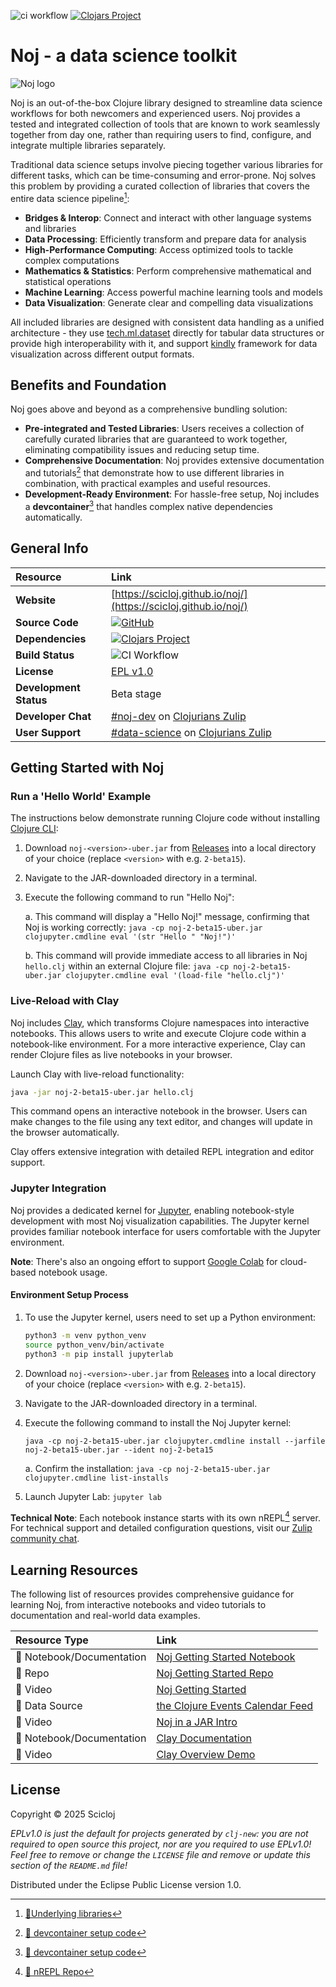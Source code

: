 ![ci workflow](https://github.com/scicloj/noj/actions/workflows/ci.yml/badge.svg)
[![Clojars Project](https://img.shields.io/clojars/v/org.scicloj/noj.svg)](https://clojars.org/org.scicloj/noj)

# Noj - a data science toolkit
![Noj logo](notebooks/Noj.svg)

Noj is an out-of-the-box Clojure library designed to streamline data science workflows
for both newcomers and experienced users. Noj provides a tested and integrated collection 
of tools that are known to work seamlessly together from day one, rather than 
requiring users to find, configure, and integrate multiple libraries separately.

Traditional data science setups involve piecing together various libraries for different tasks,
which can be time-consuming and error-prone. Noj solves this problem by providing a
curated collection of libraries that covers the entire data science pipeline[^1]:

* **Bridges & Interop**: Connect and interact with other language systems and libraries
* **Data Processing**: Efficiently transform and prepare data for analysis
* **High-Performance Computing**: Access optimized tools to tackle complex computations
* **Mathematics & Statistics**: Perform comprehensive mathematical and statistical operations
* **Machine Learning**: Access powerful machine learning tools and models
* **Data Visualization**: Generate clear and compelling data visualizations

All included libraries are designed with consistent data handling as a unified architecture - 
they use <a href="https://github.com/techascent/tech.ml.dataset" target="_blank">tech.ml.dataset</a>
directly for tabular data structures or provide high interoperability with it, 
and support <a href="https://github.com/scicloj/kindly" target="_blank">kindly</a> framework 
for data visualization across different output formats.

## Benefits and Foundation

Noj goes above and beyond as a comprehensive bundling solution:

* **Pre-integrated and Tested Libraries**: Users receives a collection of carefully 
curated libraries that are guaranteed to work together, eliminating compatibility issues
and reducing setup time.
* **Comprehensive Documentation**: Noj provides extensive documentation and tutorials[^2] that 
demonstrate how to use different libraries in combination, with practical examples and useful resources.
* **Development-Ready Environment**: For hassle-free setup, Noj includes a **devcontainer**[^2] that
handles complex native dependencies automatically.

## General Info

| Resource               | Link                                                                                                                                                       |
|:-----------------------|:-----------------------------------------------------------------------------------------------------------------------------------------------------------|
| **Website**            | [https://scicloj.github.io/noj/](https://scicloj.github.io/noj/)                                                                                           |
| **Source Code**        | [![GitHub](https://img.shields.io/badge/github-%23121011.svg?style=for-the-badge&logo=github&logoColor=white)](https://github.com/scicloj/noj)             |
| **Dependencies**       | [![Clojars Project](https://img.shields.io/clojars/v/org.scicloj/noj.svg)](https://clojars.org/org.scicloj/noj)                                            |
| **Build Status**       | ![CI Workflow](https://github.com/scicloj/noj/actions/workflows/ci.yml/badge.svg)                                                                          |
| **License**            | [EPL v1.0](https://github.com/scicloj/noj/blob/main/LICENSE)                                                                                               |
| **Development Status** | Beta stage                                                                                                                                                 |
| **Developer Chat**     | [#noj-dev](https://clojurians.zulipchat.com/#narrow/stream/321125-noj-dev) on [Clojurians Zulip](https://scicloj.github.io/docs/community/chat/)           |
| **User Support**       | [#data-science](https://clojurians.zulipchat.com/#narrow/stream/151924-data-science) on [Clojurians Zulip](https://scicloj.github.io/docs/community/chat/) |

## Getting Started with Noj

### Run a 'Hello World' Example

The instructions below demonstrate running Clojure code without installing 
<a href="https://clojure.org/guides/install_clojure" target="_blank">Clojure CLI</a>:

1. Download `noj-<version>-uber.jar` from <a href="https://github.com/scicloj/noj/releases" target="_blank">Releases</a>
   into a local directory of your choice (replace `<version>` with e.g. `2-beta15`).
2. Navigate to the JAR-downloaded directory in a terminal.
3. Execute the following command to run "Hello Noj":

    a. This command will display a "Hello Noj!" message, confirming that Noj is working correctly:
        `java -cp noj-2-beta15-uber.jar clojupyter.cmdline eval '(str "Hello " "Noj!")'`

    b. This command will provide immediate access to all libraries in Noj `hello.clj` within an external Clojure file:
        `java -cp noj-2-beta15-uber.jar clojupyter.cmdline eval '(load-file "hello.clj")'`

### Live-Reload with Clay

Noj includes <a href="https://github.com/scicloj/clay" target="_blank">Clay</a>, which transforms
Clojure namespaces into interactive notebooks. 
This allows users to write and execute Clojure code within a notebook-like environment. 
For a more interactive experience, Clay can render Clojure files as live notebooks in your browser.

Launch Clay with live-reload functionality:

```bash 
java -jar noj-2-beta15-uber.jar hello.clj
```

This command opens an interactive notebook in the browser. Users can make changes 
to the file using any text editor, and changes will update in the browser automatically.

Clay offers extensive integration with detailed REPL integration and editor support. 

### Jupyter Integration

Noj provides a dedicated kernel for <a href="https://jupyter.org" target="_blank">Jupyter</a>, 
enabling notebook-style development with most Noj visualization capabilities.
The Jupyter kernel provides familiar notebook interface for users comfortable 
with the Jupyter environment.  

**Note**: There's also an ongoing effort to support <a href="https://github.com/qubit55/clojupyter_colab_setup" target="_blank">Google Colab</a>
for cloud-based notebook usage.

#### Environment Setup Process

1. To use the Jupyter kernel, users need to set up a Python environment:
    ```bash
    python3 -m venv python_venv
    source python_venv/bin/activate
    python3 -m pip install jupyterlab
    ```
2. Download `noj-<version>-uber.jar` from <a href="https://github.com/scicloj/noj/releases" target="_blank">Releases</a>
   into a local directory of your choice (replace `<version>` with e.g. `2-beta15`).
3. Navigate to the JAR-downloaded directory in a terminal.
4. Execute the following command to install the Noj Jupyter kernel:

    `java -cp noj-2-beta15-uber.jar clojupyter.cmdline install --jarfile noj-2-beta15-uber.jar --ident noj-2-beta15`

    a. Confirm the installation:
        `java -cp noj-2-beta15-uber.jar clojupyter.cmdline list-installs`
5. Launch Jupyter Lab:
    `jupyter lab`

**Technical Note**: Each notebook instance starts with its own nREPL[^3] server.
For technical support and detailed configuration questions, visit our 
<a href="https://scicloj.github.io/docs/community/chat/" target="_blank">Zulip community chat</a>.

## Learning Resources

The following list of resources provides comprehensive guidance for learning Noj, 
from interactive notebooks and video tutorials to documentation and real-world data examples.

| Resource Type             | Link                                                                                                                                |
|:--------------------------|:------------------------------------------------------------------------------------------------------------------------------------|
| 📖 Notebook/Documentation | <a href="https://scicloj.github.io/noj-v2-getting-started/" target="_blank">Noj Getting Started Notebook</a>                        |
| 🐙 Repo                   | <a href="https://github.com/scicloj/noj-v2-getting-started" target="_blank">Noj Getting Started Repo</a>                            |
| 🎥 Video                  | <a href="https://www.youtube.com/watch?v=vnvcKtHHMVQ" target="_blank">Noj Getting Started</a>                                       |
| 💾 Data Source            | <a href="https://clojureverse.org/t/the-clojure-events-calendar-feed-turns-2/" target="_blank">the Clojure Events Calendar Feed</a> |
| 🎥 Video                  | <a href="https://www.youtube.com/watch?v=gHwFCOkBb_o" target="_blank">Noj in a JAR Intro</a>                                        |
| 📖 Notebook/Documentation | <a href="https://scicloj.github.io/clay" target="_blank">Clay Documentation</a>                                                     |
| 🎥 Video                  | <a href="https://www.youtube.com/watch?v=WiOUiHsq_dc" target="_blank">Clay Overview Demo</a>                                        |

[^1]: <a href="https://scicloj.github.io/noj/noj_book.underlying_libraries.html" target="_blank">📖Underlying libraries</a>
[^2]: <a href="https://github.com/scicloj/noj/tree/main/.devcontainer" target="_blank">🐙 devcontainer setup code</a>
[^3]: <a href="https://github.com/nrepl/nrepl" target="_blank">🐙 nREPL Repo</a>

## License

Copyright © 2025 Scicloj

_EPLv1.0 is just the default for projects generated by `clj-new`: you are not_
_required to open source this project, nor are you required to use EPLv1.0!_
_Feel free to remove or change the `LICENSE` file and remove or update this_
_section of the `README.md` file!_

Distributed under the Eclipse Public License version 1.0.
